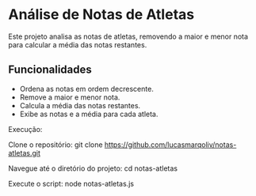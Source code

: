 # Análise de Notas de Atletas

Este projeto analisa as notas de atletas, removendo a maior e menor nota para calcular a média das notas restantes.

## Funcionalidades

- Ordena as notas em ordem decrescente.
- Remove a maior e menor nota.
- Calcula a média das notas restantes.
- Exibe as notas e a média para cada atleta.

Execução:

Clone o repositório:
git clone https://github.com/lucasmarqoliv/notas-atletas.git

Navegue até o diretório do projeto:
cd notas-atletas

Execute o script:
node notas-atletas.js
